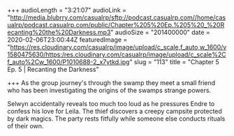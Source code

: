 +++
audioLength = "3:21:07"
audioLink = "http://media.blubrry.com/casualrp/sftp://podcast.casualrp.com//home/casualrp/podcast.casualrp.com/public/Chapter%205%20Ep.%205%20_%20Recanting%20the%20Darkness.mp3"
audioSize = "201400000"
date = 2020-02-06T23:00:44Z
featuredImage = "https://res.cloudinary.com/casualrp/image/upload/c_scale,f_auto,w_1600/v1580475630/https:/res.cloudinary.com/casualrp/image/upload/c_scale%2Cf_auto%2Cw_1600/P1010688-2_x7ytkd.jpg"
slug = "113"
title = "Chapter 5 Ep. 5 | Recanting the Darkness"

+++
As the group journey's through the swamp they meet a small friend who has been investigating the origins of the swamps strange powers.  
  
Selwyn accidentally reveals too much too loud as he pressures Endre to confess his love for Leila. The thief discovers a creepy campsite protected by dark magics. The party rests fitfully while someone else conducts rituals of their own.